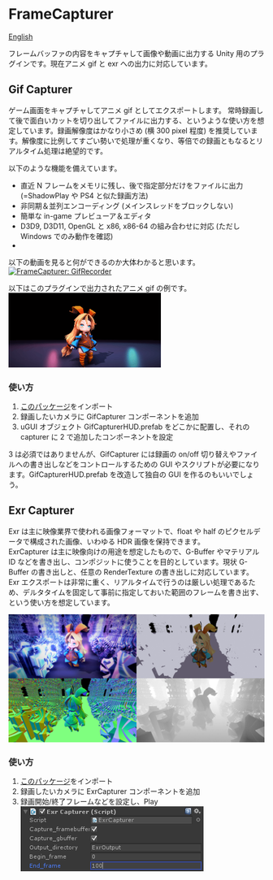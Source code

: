 # FrameCapturer
[English](README_EN.md)  
  
フレームバッファの内容をキャプチャして画像や動画に出力する Unity 用のプラグインです。現在アニメ gif と exr への出力に対応しています。

## Gif Capturer
ゲーム画面をキャプチャしてアニメ gif としてエクスポートします。
常時録画して後で面白いカットを切り出してファイルに出力する、というような使い方を想定しています。録画解像度はかなり小さめ (横 300 pixel 程度) を推奨しています。解像度に比例してすごい勢いで処理が重くなり、等倍での録画ともなるとリアルタイム処理は絶望的です。

以下のような機能を備えています。
- 直近 N フレームをメモリに残し、後で指定部分だけをファイルに出力 (=ShadowPlay や PS4 と似た録画方法)
- 非同期＆並列エンコーディング (メインスレッドをブロックしない)
- 簡単な in-game プレビューア＆エディタ
- D3D9, D3D11, OpenGL と x86, x86-64 の組み合わせに対応 (ただし Windows でのみ動作を確認)
- 
以下の動画を見ると何ができるのか大体わかると思います。  
[![FrameCapturer: GifRecorder](http://img.youtube.com/vi/VRmVIzhxewI/0.jpg)](http://www.youtube.com/watch?v=VRmVIzhxewI)  

以下はこのプラグインで出力されたアニメ gif の例です。  
![gif_example1](Screenshots/gif_example1.gif)  

### 使い方
1. [このパッケージ](https://github.com/unity3d-jp/FrameCapturer/blob/master/Packages/FrameCapturer.unitypackage?raw=true)をインポート
2. 録画したいカメラに GifCapturer コンポーネントを追加
3. uGUI オブジェクト GifCapturerHUD.prefab をどこかに配置し、それの capturer に 2 で追加したコンポーネントを設定

3 は必須ではありませんが、GifCapturer には録画の on/off 切り替えやファイルへの書き出しなどをコントロールするための GUI やスクリプトが必要になります。GifCapturerHUD.prefab を改造して独自の GUI を作るのもいいでしょう。
  
## Exr Capturer  
Exr は主に映像業界で使われる画像フォーマットで、float や half のピクセルデータで構成された画像、いわゆる HDR 画像を保持できます。  
ExrCapturer は主に映像向けの用途を想定したもので、G-Buffer やマテリアル ID などを書き出し、コンポジットに使うことを目的としています。現状 G-Buffer の書き出しと、任意の RenderTexture の書き出しに対応しています。  
Exr エクスポートは非常に重く、リアルタイムで行うのは厳しい処理であるため、デルタタイムを固定して事前に指定しておいた範囲のフレームを書き出す、という使い方を想定しています。  

![exr_example1](Screenshots/exr_example1.png)  

### 使い方
1. [このパッケージ](https://github.com/unity3d-jp/FrameCapturer/blob/master/Packages/FrameCapturer_Exr.unitypackage?raw=true)をインポート
2. 録画したいカメラに ExrCapturer コンポーネントを追加
3. 録画開始/終了フレームなどを設定し、Play  
![ExrCapturer](Screenshots/ExrCapturer.png)  